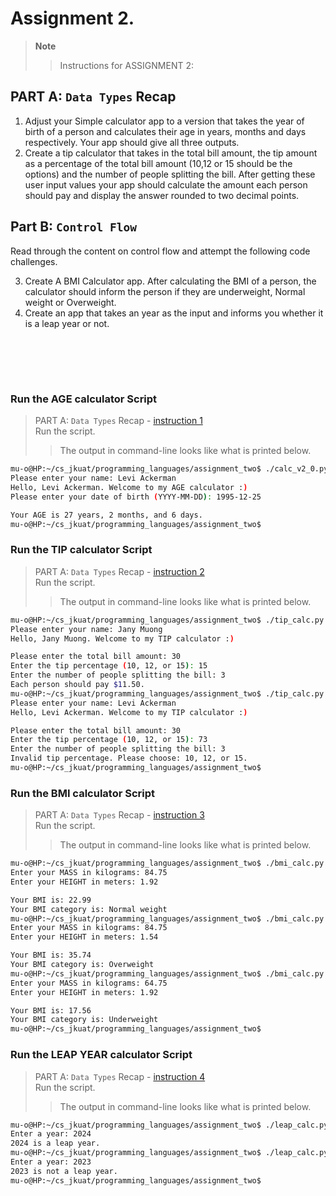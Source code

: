 # Assignment 2.

> **Note**  
>> Instructions for ASSIGNMENT 2:   


## PART A: `Data Types` Recap 

1. Adjust your Simple calculator app to a version that takes the year of birth of a person and 
calculates their age in years, months and days respectively. Your app should give all three 
outputs.
2. Create a tip calculator that takes in the total bill amount, the tip amount as a percentage of the total bill amount (10,12 or 15 should be the options) and the number of people 
splitting the bill. After getting these user input values your app should calculate the
amount each person should pay and display the answer rounded to two decimal points.  



## Part B: `Control Flow`
Read through the content on control flow and attempt the following code challenges.  

3. Create A BMI Calculator app. After calculating the BMI of a person, the calculator should 
inform the person if they are underweight, Normal weight or Overweight.
4. Create an app that takes an year as the input and informs you whether it is a leap year or 
not.

<br><br>
---
### Run the AGE calculator Script
> PART A: `Data Types` Recap - [instruction 1]()  
> Run the script.  
>> The output in command-line looks like what is printed below.  

```bash
mu-o@HP:~/cs_jkuat/programming_languages/assignment_two$ ./calc_v2_0.py
Please enter your name: Levi Ackerman
Hello, Levi Ackerman. Welcome to my AGE calculator :)
Please enter your date of birth (YYYY-MM-DD): 1995-12-25

Your AGE is 27 years, 2 months, and 6 days.
mu-o@HP:~/cs_jkuat/programming_languages/assignment_two$
```


### Run the TIP calculator Script
> PART A: `Data Types` Recap - [instruction 2]()  
> Run the script.  
>> The output in command-line looks like what is printed below.  

```bash
mu-o@HP:~/cs_jkuat/programming_languages/assignment_two$ ./tip_calc.py
Please enter your name: Jany Muong
Hello, Jany Muong. Welcome to my TIP calculator :)

Please enter the total bill amount: 30
Enter the tip percentage (10, 12, or 15): 15
Enter the number of people splitting the bill: 3
Each person should pay $11.50.
mu-o@HP:~/cs_jkuat/programming_languages/assignment_two$ ./tip_calc.py
Please enter your name: Levi Ackerman
Hello, Levi Ackerman. Welcome to my TIP calculator :)

Please enter the total bill amount: 30
Enter the tip percentage (10, 12, or 15): 73
Enter the number of people splitting the bill: 3
Invalid tip percentage. Please choose: 10, 12, or 15.
mu-o@HP:~/cs_jkuat/programming_languages/assignment_two$
```


### Run the BMI calculator Script
> PART A: `Data Types` Recap - [instruction 3]()  
> Run the script.  
>> The output in command-line looks like what is printed below.  

```bash
mu-o@HP:~/cs_jkuat/programming_languages/assignment_two$ ./bmi_calc.py
Enter your MASS in kilograms: 84.75
Enter your HEIGHT in meters: 1.92

Your BMI is: 22.99
Your BMI category is: Normal weight
mu-o@HP:~/cs_jkuat/programming_languages/assignment_two$ ./bmi_calc.py
Enter your MASS in kilograms: 84.75
Enter your HEIGHT in meters: 1.54

Your BMI is: 35.74
Your BMI category is: Overweight
mu-o@HP:~/cs_jkuat/programming_languages/assignment_two$ ./bmi_calc.py
Enter your MASS in kilograms: 64.75
Enter your HEIGHT in meters: 1.92

Your BMI is: 17.56
Your BMI category is: Underweight
mu-o@HP:~/cs_jkuat/programming_languages/assignment_two$
```


### Run the LEAP YEAR calculator Script
> PART A: `Data Types` Recap - [instruction 4]()  
> Run the script.  
>> The output in command-line looks like what is printed below.  
```bash
mu-o@HP:~/cs_jkuat/programming_languages/assignment_two$ ./leap_calc.py
Enter a year: 2024
2024 is a leap year.
mu-o@HP:~/cs_jkuat/programming_languages/assignment_two$ ./leap_calc.py
Enter a year: 2023
2023 is not a leap year.
mu-o@HP:~/cs_jkuat/programming_languages/assignment_two$
```

